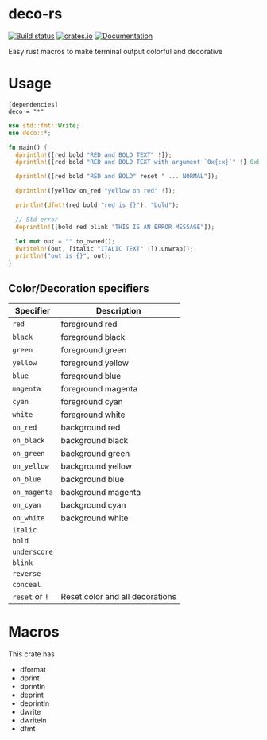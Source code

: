 
# deco-rs

[![Build status](https://travis-ci.org/anekos/deco-rs.svg?branch=master)](https://travis-ci.org/anekos/deco-rs)
[![crates.io](https://img.shields.io/crates/v/deco.svg)](https://crates.io/crates/deco)
[![Documentation](https://docs.rs/deco/badge.svg)](https://docs.rs/deco)

Easy rust macros to make terminal output colorful and decorative


# Usage

```
[dependencies]
deco = "*"
```

```rust
use std::fmt::Write;
use deco::*;

fn main() {
  dprintln!([red bold "RED and BOLD TEXT" !]);
  dprintln!([red bold "RED and BOLD TEXT with argument `0x{:x}`" !] 0xbeef);

  dprintln!([red bold "RED and BOLD" reset " ... NORMAL"]);

  dprintln!([yellow on_red "yellow on red" !]);

  println!(dfmt!(red bold "red is {}"), "bold");

  // Std error
  deprintln!([bold red blink "THIS IS AN ERROR MESSAGE"]);

  let mut out = "".to_owned();
  dwriteln!(out, [italic "ITALIC TEXT" !]).unwrap();
  println!("out is {}", out);
}
```

## Color/Decoration specifiers

| Specifier      | Description                     |
|----------------|---------------------------------|
| `red`          | foreground red                  |
| `black`        | foreground black                |
| `green`        | foreground green                |
| `yellow`       | foreground yellow               |
| `blue`         | foreground blue                 |
| `magenta`      | foreground magenta              |
| `cyan`         | foreground cyan                 |
| `white`        | foreground white                |
| `on_red`       | background red                  |
| `on_black`     | background black                |
| `on_green`     | background green                |
| `on_yellow`    | background yellow               |
| `on_blue`      | background blue                 |
| `on_magenta`   | background magenta              |
| `on_cyan`      | background cyan                 |
| `on_white`     | background white                |
| `italic`       |                                 |
| `bold`         |                                 |
| `underscore`   |                                 |
| `blink`        |                                 |
| `reverse`      |                                 |
| `conceal`      |                                 |
| `reset` or `!` | Reset color and all decorations |



# Macros

This crate has

- dformat
- dprint
- dprintln
- deprint
- deprintln
- dwrite
- dwriteln
- dfmt

